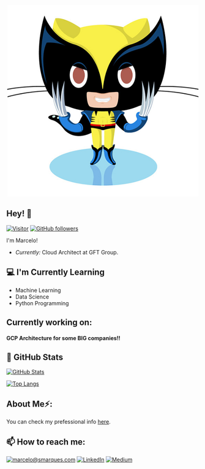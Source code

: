 <p align="center"><img src="./wolverine.jpg" width="500"></p>

<h2>Hey! 👋</h2>

[![Visitor](https://visitor-badge.laobi.icu/badge?page_id=marcelomarques05.marcelomarques05)](https://github.com/marcelomarques05) [![GitHub followers](https://img.shields.io/github/followers/marcelomarques05.svg?style=social&label=Follow)](https://github.com/marcelomarques05?tab=followers)

I'm Marcelo! 
- <i>Currently:</i> Cloud Architect at GFT Group. 

<h2>💻 I'm Currently Learning</h2>

- Machine Learning
- Data Science
- Python Programming

<h2>Currently working on:</h2>
<h4>GCP Architecture for some BIG companies!!</h4>

<h2>👀 GitHub Stats</h2>

[![GitHub Stats](https://github-readme-streak-stats.herokuapp.com/?user=marcelomarques05)](#)

[![Top Langs](https://github-readme-stats.vercel.app/api/top-langs/?username=marcelomarques05&layout=compact)](#)

<h2> About Me⚡:</h2>

You can check my prefessional info [here](https://smarques.com).

<h2>📫 How to reach me:</h2>

<a href="mailto:marcelo@smarques.com">![marcelo@smarques.com](https://img.shields.io/badge/Gmail-D14836?style=for-the-badge&logo=gmail&logoColor=white)</a> <a href="https://www.linkedin.com/in/smarques83/">![LinkedIn](https://img.shields.io/badge/LinkedIn-0077B5?style=for-the-badge&logo=linkedin&logoColor=white)</a> <a href="https://marcelo-marques.medium.com">![Medium](https://img.shields.io/badge/Medium-12100E?style=for-the-badge&logo=medium&logoColor=white)</a>
